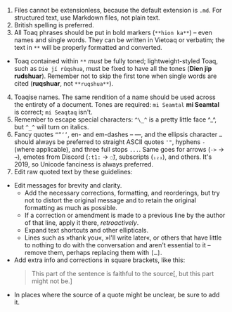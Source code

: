 1. Files cannot be extensionless, because the default extension is `.md`. For structured text, use Markdown files, not plain text.
2. British spelling is preferred.
3. All Toaq phrases should be put in bold markers (`**hion ka**`) – even names and single words. They can be written in Vietoaq or verbatim; the text in `**` will be properly formatted and converted.
  * Toaq contained within `**` *must* be fully toned; lightweight-styled Toaq, such as `Die jí rûqshua`, must be fixed to have all the tones (**Dien jip rudshuar**). Remember not to skip the first tone when single words are cited (**ruqshuar**, not `**ruqshua**`).
4. Toaqise names. The same rendition of a name should be used across the entirety of a document. Tones are required: `mi Seamtal` **mi Seamtal** is correct; `mi Seaqtaq` isn't.
5. Remember to escape special characters: `^\_^` is a pretty little face ^\_^, but `^_^` will turn on italics.
6. Fancy quotes `“”‘’`, en- and em-dashes – —, and the ellipsis character `…` should always be preferred to straight ASCII quotes `'"`, hyphens `-` (where applicable), and three full stops `...`. Same goes for arrows (`->` → `→`), emotes from Discord (`:t1:` → `◌̄`), subscripts (`₁₂₃`), and others. It's 2019, so Unicode fanciness is always preferred.
7. Edit raw quoted text by these guidelines:
  
  * Edit messages for brevity and clarity.
    - Add the necessary corrections, formatting, and reorderings, but try not to distort the original message and to retain the original formatting as much as possible.
    - If a correction or amendment is made to a previous line by the author of that line, apply it there, *retroactively*.
    - Expand text shortcuts and other ellipticals.
    - Lines such as »thank you«, »I'll write later«, or others that have little to nothing to do with the conversation and aren't essential to it – remove them, perhaps replacing them with `[…]`.
  * Add extra info and corrections in square brackets, like this:
    > This part of the sentence is faithful to the source[, but this part might not be.]
  * In places where the source of a quote might be unclear, be sure to add it.
